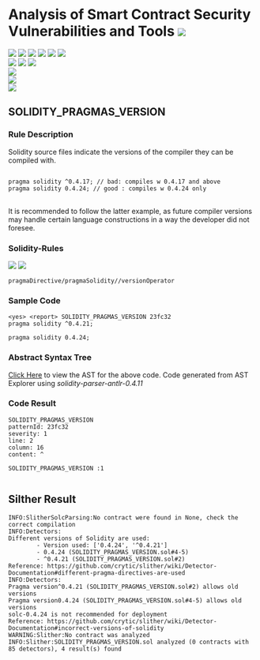 # Analysis of Smart Contract Security Vulnerabilities and Tools ![](https://img.shields.io/badge/-Live-brightgreen)
![](https://img.shields.io/badge/Batch-UG21CYS-lightgreen) ![](https://img.shields.io/badge/Batch-PG21CYS-green) ![](https://img.shields.io/badge/Batch-UG22CYS-lightgreen) ![](https://img.shields.io/badge/Batch-PG21CYS-green) ![](https://img.shields.io/badge/Batch-PhD-darkgreen) ![](https://img.shields.io/badge/-B_RIG-darkgreen)<br/>   ![](https://img.shields.io/badge/BlockchainCourse-21CY712-green)  ![](https://img.shields.io/badge/-M.Tech_Dissertation-blue) ![](https://img.shields.io/badge/Focus-Smart_Contract_Security-yellow) <br/>
![](https://img.shields.io/badge/Blockchain-Ethereum-blue)   <br/> 
![](https://img.shields.io/badge/Language-Solidity-blue)<br/> 
![](https://img.shields.io/badge/Tool-Silther-blue)

## SOLIDITY_PRAGMAS_VERSION
### Rule Description
<p>
    Solidity source files indicate the versions of the compiler they can be compiled with.
</p>
<pre>
<code>
pragma solidity ^0.4.17; // bad: compiles w 0.4.17 and above
pragma solidity 0.4.24; // good : compiles w 0.4.24 only
</code>
</pre>
<p>
    It is recommended to follow the latter example, as future compiler versions may handle certain language constructions in a way the developer did not foresee.
</p>

### Solidity-Rules

![](https://img.shields.io/badge/Pattern_ID-23fc32-gold) ![](https://img.shields.io/badge/Severity-1-brown) 

```
pragmaDirective/pragmaSolidity//versionOperator
```

### Sample Code

```
<yes> <report> SOLIDITY_PRAGMAS_VERSION 23fc32
pragma solidity ^0.4.21;

pragma solidity 0.4.24;
```

### Abstract Syntax Tree 

[Click Here](https://astexplorer.net/#/gist/6c66e1bf12437792ac7442c020f09831/c3e453b421eb13f4fe129283509f704d4a9797bd) to view the AST for the above code. Code generated from AST Explorer using _solidity-parser-antlr-0.4.11_

### Code Result

```
SOLIDITY_PRAGMAS_VERSION
patternId: 23fc32
severity: 1
line: 2
column: 16
content: ^

SOLIDITY_PRAGMAS_VERSION :1


```

## Silther Result

```
INFO:SlitherSolcParsing:No contract were found in None, check the correct compilation
INFO:Detectors:
Different versions of Solidity are used:
        - Version used: ['0.4.24', '^0.4.21']
        - 0.4.24 (SOLIDITY_PRAGMAS_VERSION.sol#4-5)
        - ^0.4.21 (SOLIDITY_PRAGMAS_VERSION.sol#2)
Reference: https://github.com/crytic/slither/wiki/Detector-Documentation#different-pragma-directives-are-used
INFO:Detectors:
Pragma version^0.4.21 (SOLIDITY_PRAGMAS_VERSION.sol#2) allows old versions
Pragma version0.4.24 (SOLIDITY_PRAGMAS_VERSION.sol#4-5) allows old versions
solc-0.4.24 is not recommended for deployment
Reference: https://github.com/crytic/slither/wiki/Detector-Documentation#incorrect-versions-of-solidity
WARNING:Slither:No contract was analyzed
INFO:Slither:SOLIDITY_PRAGMAS_VERSION.sol analyzed (0 contracts with 85 detectors), 4 result(s) found
```
